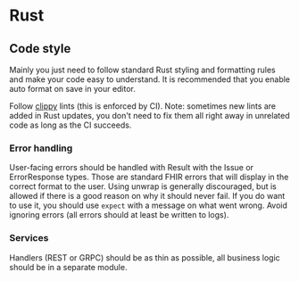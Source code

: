 # Rust

## Code style

Mainly you just need to follow standard Rust styling and formatting rules and make your code easy to understand. It is recommended that you enable auto format on save in your editor.

Follow [clippy](https://doc.rust-lang.org/stable/clippy/usage.html) lints (this is enforced by CI). Note: sometimes new lints are added in Rust updates, you don't need to fix them all right away in unrelated code as long as the CI succeeds.

### Error handling

User-facing errors should be handled with Result with the Issue or ErrorResponse types. Those are standard FHIR errors that will display in the correct format to the user. Using unwrap is generally discouraged, but is allowed if there is a good reason on why it should never fail. If you do want to use it, you should use `expect` with a message on what went wrong. Avoid ignoring errors (all errors should at least be written to logs).

### Services

Handlers (REST or GRPC) should be as thin as possible, all business logic should be in a separate module.
